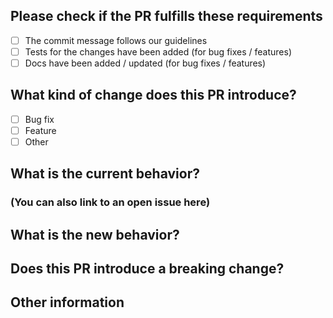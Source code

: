 ## Please check if the PR fulfills these requirements
- [ ] The commit message follows our guidelines
- [ ] Tests for the changes have been added (for bug fixes / features)
- [ ] Docs have been added / updated (for bug fixes / features)

## What kind of change does this PR introduce?
- [ ] Bug fix
- [ ] Feature
- [ ] Other

## What is the current behavior?
### (You can also link to an open issue here)


## What is the new behavior?


## Does this PR introduce a breaking change?


## Other information
